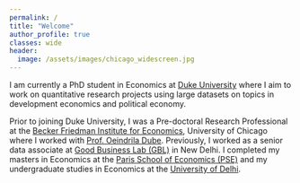 ```yaml
---
permalink: /
title: "Welcome"
author_profile: true
classes: wide
header:
  image: /assets/images/chicago_widescreen.jpg
---
```


I am currently a PhD student in Economics at [Duke University](https:://duke.edu) where I aim to work on quantitative research projects using large datasets on topics in development economics and political economy.  

Prior to joining Duke University, I was a Pre-doctoral Research Professional at the [Becker Friedman Institute for Economics](https://bfi.uchicago.edu), University of Chicago where I worked with [Prof. Oeindrila Dube](http://odube.net). Previously, I worked as a senior data associate at [Good Business Lab (GBL)](https://www.goodbusinesslab.org) in New Delhi. I completed my masters in Economics at the [Paris School of Economics (PSE)](https://www.parisschoolofeconomics.eu/en/) and my undergraduate studies in Economics at the [University of Delhi](https://du.ac.in).


